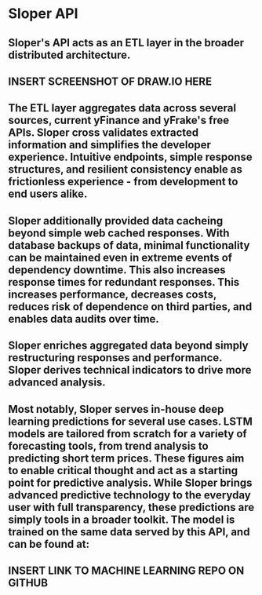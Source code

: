 # Sloper API
## Sloper's API acts as an ETL layer in the broader distributed architecture.
## INSERT SCREENSHOT OF DRAW.IO HERE 
## The ETL layer aggregates data across several sources, current yFinance and yFrake's free APIs. Sloper cross validates extracted information and simplifies the developer experience. Intuitive endpoints, simple response structures, and resilient consistency enable as frictionless experience - from development to end users alike.

## Sloper additionally provided data cacheing beyond simple web cached responses. With database backups of data, minimal functionality can be maintained even in extreme events of dependency downtime. This also increases response times for redundant responses. This increases performance, decreases costs, reduces risk of dependence on third parties, and enables data audits over time.

## Sloper enriches aggregated data beyond simply restructuring responses and performance. Sloper derives technical indicators to drive more advanced analysis.

## Most notably, Sloper serves in-house deep learning predictions for several use cases. LSTM models are tailored from scratch for a variety of forecasting tools, from trend analysis to predicting short term prices. These figures aim to enable critical thought and act as a starting point for predictive analysis. While Sloper brings advanced predictive technology to the everyday user with full transparency, these predictions are simply tools in a broader toolkit. The model is trained on the same data served by this API, and can be found at:
## INSERT LINK TO MACHINE LEARNING REPO ON GITHUB

